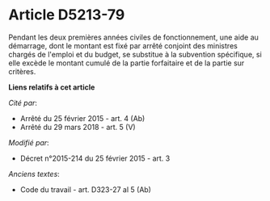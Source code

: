 # Article D5213-79

Pendant les deux premières années civiles de fonctionnement, une aide au démarrage, dont le montant est fixé par arrêté
conjoint des ministres chargés de l'emploi et du budget, se substitue à la subvention spécifique, si elle excède le montant
cumulé de la partie forfaitaire et de la partie sur critères.

**Liens relatifs à cet article**

_Cité par_:

  - Arrêté du 25 février 2015 - art. 4 (Ab)
  - Arrêté du 29 mars 2018 - art. 5 (V)

_Modifié par_:

  - Décret n°2015-214 du 25 février 2015 - art. 3

_Anciens textes_:

  - Code du travail - art. D323-27 al 5 (Ab)
